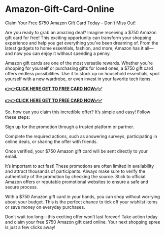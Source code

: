 # Amazon-Gift-Card-Online

Claim Your Free $750 Amazon Gift Card Today – Don’t Miss Out!

Are you ready to grab an amazing deal? Imagine receiving a $750 Amazon gift card for free! This exciting opportunity can transform your shopping experience and help you get everything you’ve been dreaming of. From the latest gadgets to home essentials, fashion, and more, Amazon has it all—and now you can enjoy it without spending a penny.

Amazon gift cards are one of the most versatile rewards. Whether you’re shopping for yourself or purchasing gifts for loved ones, a $750 gift card offers endless possibilities. Use it to stock up on household essentials, spoil yourself with a new wardrobe, or even invest in your favorite tech items.

[**👉👉CLICK HERE GET TO FREE CARD NOW✅✅**](https://free-gift-card.raj-solution.com/958f890)


[**👉👉CLICK HERE GET TO FREE CARD NOW✅✅**](https://free-gift-card.raj-solution.com/958f890)

So, how can you claim this incredible offer? It’s simple and easy! Follow these steps:

Sign up for the promotion through a trusted platform or partner.

Complete the required actions, such as answering surveys, participating in online deals, or sharing the offer with friends.

Once verified, your $750 Amazon gift card will be sent directly to your email.

It’s important to act fast! These promotions are often limited in availability and attract thousands of participants. Always make sure to verify the authenticity of the promotion by checking the source. Stick to official Amazon offers or reputable promotional websites to ensure a safe and secure process.

With a $750 Amazon gift card in your hands, you can shop without worrying about your budget. This is the perfect chance to tick off your wishlist items or save money on everyday purchases.

Don’t wait too long—this exciting offer won’t last forever! Take action today and claim your free $750 Amazon gift card online. Your next shopping spree is just a few clicks away!
